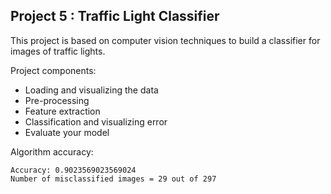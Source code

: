 ## Project 5 : Traffic Light Classifier

This project is based on computer vision techniques to build a classifier for images of traffic lights.

Project components:
- Loading and visualizing the data
- Pre-processing
- Feature extraction
- Classification and visualizing error
- Evaluate your model

Algorithm accuracy:
```
Accuracy: 0.9023569023569024
Number of misclassified images = 29 out of 297
```